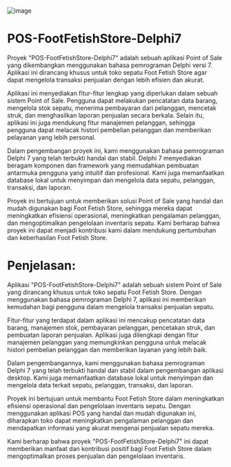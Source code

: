 ![image](https://github.com/fahmitriseptiyadi/POS-FootFetishStore-Delphi7/assets/94856222/7632f72c-e432-4e5c-b391-b526705f9fd3)
# POS-FootFetishStore-Delphi7

Proyek "POS-FootFetishStore-Delphi7" adalah sebuah aplikasi Point of Sale yang dikembangkan menggunakan bahasa pemrograman Delphi versi 7. Aplikasi ini dirancang khusus untuk toko sepatu Foot Fetish Store agar dapat mengelola transaksi penjualan dengan lebih efisien dan akurat.

Aplikasi ini menyediakan fitur-fitur lengkap yang diperlukan dalam sebuah sistem Point of Sale. Pengguna dapat melakukan pencatatan data barang, mengelola stok sepatu, menerima pembayaran dari pelanggan, mencetak struk, dan menghasilkan laporan penjualan secara berkala. Selain itu, aplikasi ini juga mendukung fitur manajemen pelanggan, sehingga pengguna dapat melacak histori pembelian pelanggan dan memberikan pelayanan yang lebih personal.

Dalam pengembangan proyek ini, kami menggunakan bahasa pemrograman Delphi 7 yang telah terbukti handal dan stabil. Delphi 7 menyediakan beragam komponen dan framework yang memudahkan pembuatan antarmuka pengguna yang intuitif dan profesional. Kami juga memanfaatkan database lokal untuk menyimpan dan mengelola data sepatu, pelanggan, transaksi, dan laporan.

Proyek ini bertujuan untuk memberikan solusi Point of Sale yang handal dan mudah digunakan bagi Foot Fetish Store, sehingga mereka dapat meningkatkan efisiensi operasional, meningkatkan pengalaman pelanggan, dan mengoptimalkan pengelolaan inventaris sepatu. Kami berharap bahwa proyek ini dapat menjadi kontribusi kami dalam mendukung pertumbuhan dan keberhasilan Foot Fetish Store.

# Penjelasan:

Aplikasi "POS-FootFetishStore-Delphi7" adalah sebuah sistem Point of Sale yang dirancang khusus untuk toko sepatu Foot Fetish Store. Dengan menggunakan bahasa pemrograman Delphi 7, aplikasi ini memberikan kemudahan bagi pengguna dalam mengelola transaksi penjualan sepatu.

Fitur-fitur yang terdapat dalam aplikasi ini mencakup pencatatan data barang, manajemen stok, pembayaran pelanggan, pencetakan struk, dan pembuatan laporan penjualan. Aplikasi juga dilengkapi dengan fitur manajemen pelanggan yang memungkinkan pengguna untuk melacak histori pembelian pelanggan dan memberikan layanan yang lebih baik.

Dalam pengembangannya, kami menggunakan bahasa pemrograman Delphi 7 yang telah terbukti handal dan stabil dalam pengembangan aplikasi desktop. Kami juga memanfaatkan database lokal untuk menyimpan dan mengelola data terkait sepatu, pelanggan, transaksi, dan laporan.

Proyek ini bertujuan untuk membantu Foot Fetish Store dalam meningkatkan efisiensi operasional dan pengelolaan inventaris sepatu. Dengan menggunakan aplikasi POS yang handal dan mudah digunakan ini, diharapkan toko dapat meningkatkan pengalaman pelanggan dan mendapatkan informasi yang akurat mengenai penjualan sepatu mereka.

Kami berharap bahwa proyek "POS-FootFetishStore-Delphi7" ini dapat memberikan manfaat dan kontribusi positif bagi Foot Fetish Store dalam mengoptimalkan proses penjualan dan pengelolaan inventaris.
